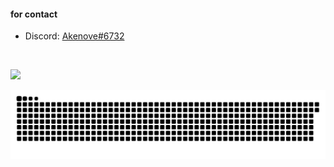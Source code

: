 <h4 align="left">for contact</h4>

- Discord: [Akenove#6732](https://discord.com/users/793143103162286110)
<br/>

![](https://komarev.com/ghpvc/?username=daringollu)

![Snake animation](https://github.com/Orlandoj77/Orlandoj77/blob/output/github-contribution-grid-snake.svg)
